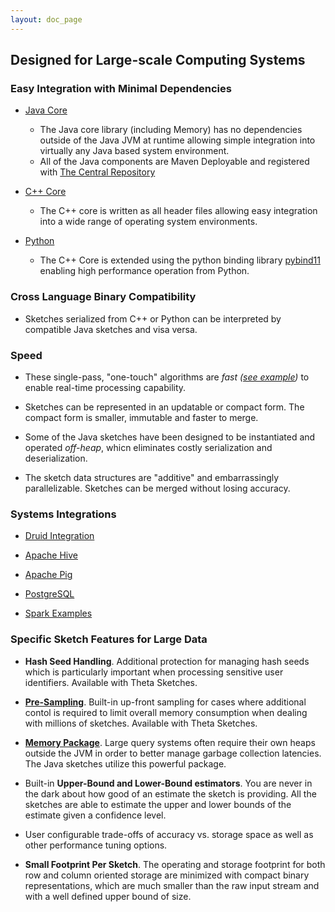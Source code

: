 ```yaml
---
layout: doc_page
---
```

<!--
    Licensed to the Apache Software Foundation (ASF) under one
    or more contributor license agreements.  See the NOTICE file
    distributed with this work for additional information
    regarding copyright ownership.  The ASF licenses this file
    to you under the Apache License, Version 2.0 (the
    "License"); you may not use this file except in compliance
    with the License.  You may obtain a copy of the License at

      http://www.apache.org/licenses/LICENSE-2.0

    Unless required by applicable law or agreed to in writing,
    software distributed under the License is distributed on an
    "AS IS" BASIS, WITHOUT WARRANTIES OR CONDITIONS OF ANY
    KIND, either express or implied.  See the License for the
    specific language governing permissions and limitations
    under the License.
-->
## Designed for Large-scale Computing Systems

### Easy Integration with Minimal Dependencies
* [Java Core](https://datasketches.apache.org/docs/Community/Downloads.html)
    * The Java core library (including Memory) has no dependencies outside of the Java JVM at runtime allowing simple integration into virtually any Java based system environment.
    * All of the Java components are Maven Deployable and registered with [The Central Repository](https://search.maven.org/classic/#search%7Cga%7C1%7Cg%3A%22org.apache.datasketches%22)

* [C++ Core](https://datasketches.apache.org/docs/Community/Downloads.html)
    * The C++ core is written as all header files allowing easy integration into a wide range of operating system environments. 

* [Python](https://github.com/apache/incubator-datasketches-cpp/tree/master/python)
	* The C++ Core is extended using the python binding library [pybind11](https://github.com/pybind/pybind11) enabling high performance operation from Python.

### Cross Language Binary Compatibility
* Sketches serialized from C++ or Python can be interpreted by compatible Java sketches and visa versa. 

### Speed
* These single-pass, "one-touch" algorithms are <i>fast ([see example](https://datasketches.apache.org/docs/Theta/ThetaUpdateSpeed.html))</i> to enable real-time processing capability.

* Sketches can be represented in an updatable or compact form. The compact form is smaller,  immutable and faster to merge.

* Some of the Java sketches have been designed to be instantiated and operated <i>off-heap</i>, whicn eliminates costly serialization and deserialization.

* The sketch data structures are "additive" and embarrassingly parallelizable. Sketches can be merged without losing accuracy.

### Systems Integrations
* [Druid Integration](https://datasketches.apache.org/docs/SystemIntegrations/ApacheDruidIntegration.html)  

* [Apache Hive](https://datasketches.apache.org/docs/SystemIntegrations/ApacheHiveIntegration.html)

* [Apache Pig](https://datasketches.apache.org/docs/SystemIntegrations/ApachePigIntegration.html)

* [PostgreSQL](https://datasketches.apache.org/docs/SystemIntegrations/PostgreSQLIntegration.html)

* [Spark Examples](https://datasketches.apache.org/docs/Theta/ThetaSparkExample.html) 

### Specific Sketch Features for Large Data
* <b>Hash Seed Handling</b>. Additional protection for managing hash seeds which is 
particularly important when processing sensitive user identifiers. Available with Theta Sketches.

* <a href="{{site.docs_dir}}/Theta/ThetaPSampling.html"><b>Pre-Sampling</b></a>. Built-in up-front sampling for cases where additional 
contol is required to limit overall memory consumption when dealing with millions of sketches. Available with Theta Sketches.

* <a href="{{site.docs_dir}}/Memory/MemoryPackage.html"><b>Memory Package</b></a>. 
Large query systems often require their own heaps outside the JVM in order to better manage garbage collection latencies. 
The Java sketches utilize this powerful package. 

* Built-in <b>Upper-Bound and Lower-Bound estimators</b>. 
You are never in the dark about how good of an estimate the sketch is providing. 
All the sketches are able to estimate the upper and lower bounds of the estimate given a 
confidence level.

* User configurable trade-offs of accuracy vs. storage space as well as other performance 
tuning options.

* <b>Small Footprint Per Sketch</b>. The operating and storage footprint for both 
row and column oriented storage are minimized with compact binary representations, which are much smaller 
than the raw input stream and with a well defined upper bound of size.
